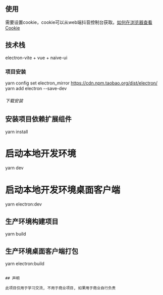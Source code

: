 
## 使用
需要设置cookie，cookie可以从web端抖音控制台获取。[如何在浏览器查看Cookie](https://blog.csdn.net/u011781521/article/details/87791125)

## 技术栈
electron-vite + vue + naive-ui

### 项目安装
yarn config set electron_mirror https://cdn.npm.taobao.org/dist/electron/
yarn add electron --save-dev
###### 下载安装
## 安装项目依赖扩展组件
yarn install

# 启动本地开发环境
yarn dev
# 启动本地开发环境桌面客户端
yarn electron:dev

## 生产环境构建项目
yarn build

## 生产环境桌面客户端打包
yarn electron:build
```

## 声明

此项目仅用于学习交流, 不用于商业项目, 如果用于商业自行负责
